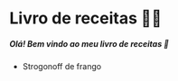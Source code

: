 # Livro de receitas :man_cook:

##### Olá! Bem vindo ao meu livro de receitas :wave:

- Strogonoff de frango